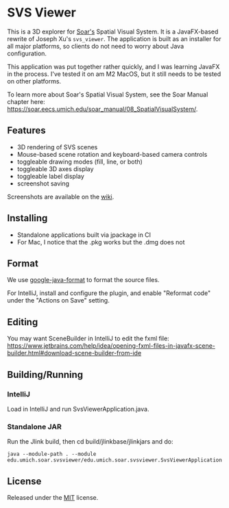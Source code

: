 # SVS Viewer

This is a 3D explorer for [Soar's](https://soar.eecs.umich.edu/) Spatial Visual System.
It is a JavaFX-based rewrite of Joseph Xu's `svs_viewer`. The application is built as an installer
for all major platforms, so clients do not need to worry about Java configuration.

This application was put together rather quickly, and I was learning JavaFX in the process. I've tested
it on am M2 MacOS, but it still needs to be tested on other platforms.

To learn more about Soar's Spatial Visual System, see the Soar Manual chapter
here: https://soar.eecs.umich.edu/soar_manual/08_SpatialVisualSystem/.

## Features

* 3D rendering of SVS scenes
* Mouse-based scene rotation and keyboard-based camera controls
* toggleable drawing modes (fill, line, or both)
* toggleable 3D axes display
* toggleable label display
* screenshot saving

Screenshots are available on the [wiki](https://github.com/garfieldnate/JavaSVSViewer/wiki).

## Installing

* Standalone applications built via jpackage in CI
* For Mac, I notice that the .pkg works but the .dmg does not

## Format

We use [google-java-format](https://github.com/google/google-java-format) to format the source files.

For IntelliJ, install and configure the plugin, and enable "Reformat code" under the "Actions on Save" setting.

## Editing

You may want SceneBuilder in IntelliJ to edit the fxml file:
https://www.jetbrains.com/help/idea/opening-fxml-files-in-javafx-scene-builder.html#download-scene-builder-from-ide

## Building/Running

### IntelliJ

Load in IntelliJ and run SvsViewerApplication.java.

### Standalone JAR

Run the Jlink build, then cd build/jlinkbase/jlinkjars and do:

```shell
java --module-path . --module edu.umich.soar.svsviewer/edu.umich.soar.svsviewer.SvsViewerApplication
```

## License

Released under the [MIT](https://opensource.org/license/mit) license.
